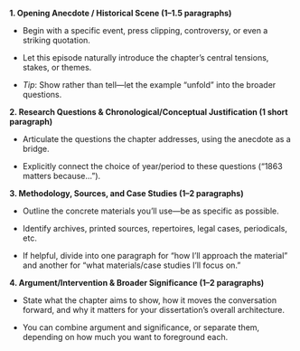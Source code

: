 **1. Opening Anecdote / Historical Scene (1–1.5 paragraphs)**

- Begin with a specific event, press clipping, controversy, or even a striking quotation.

- Let this episode naturally introduce the chapter’s central tensions, stakes, or themes.

- *Tip*: Show rather than tell—let the example “unfold” into the broader questions.

**2. Research Questions & Chronological/Conceptual Justification (1 short paragraph)**

- Articulate the questions the chapter addresses, using the anecdote as a bridge.

- Explicitly connect the choice of year/period to these questions (“1863 matters because…”).

**3. Methodology, Sources, and Case Studies (1–2 paragraphs)**

- Outline the concrete materials you’ll use—be as specific as possible.

- Identify archives, printed sources, repertoires, legal cases, periodicals, etc.

- If helpful, divide into one paragraph for “how I’ll approach the material” and another for “what materials/case studies I’ll focus on.”

**4. Argument/Intervention & Broader Significance (1–2 paragraphs)**

- State what the chapter aims to show, how it moves the conversation forward, and why it matters for your dissertation’s overall architecture.

- You can combine argument and significance, or separate them, depending on how much you want to foreground each.